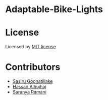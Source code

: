 # Adaptable-Bike-Lights

License
=======
Licensed by [MIT license](LICENSE)

Contributors
============
* [Sasiru Goonatillake](https://eng-git.canterbury.ac.nz/sgo74)
* [Hassan Alhujhoj](https://github.com/hassan-alhujhoj)
* [Saranya Ramani](https://eng-git.canterbury.ac.nz/sra205)
